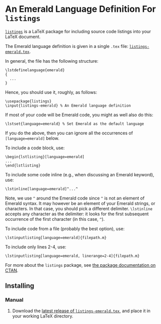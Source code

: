 # An Emerald Language Definition For `listings`

[`listings`](https://www.ctan.org/pkg/listings) is a LaTeX package for
including source code listings into your LaTeX document.

The Emerald language definition is given in a single `.tex` file:
[`listings-emerald.tex`](https://github.com/emerald/modes/releases/download/v2019.0.3/listings-emerald.tex).

In general, the file has the following structure:
```
\lstdefinelanguage{emerald}
{
  ...
}
```

Hence, you should use it, roughly, as follows:
```
\usepackage{listings}
\input{listings-emerald} % An Emerald language definition
```

If most of your code will be Emerald code, you might as well also do
this:
```
\lstset{language=emerald} % Set Emerald as the default language
```
If you do the above, then you can ignore all the occurrences of
`[language=emerald]` below.

To include a code block, use:

```
\begin{lstlisting}[language=emerald]
...
\end{lstlisting}
```

To include some code inline (e.g., when discussing an Emerald
keyword), use:

```
\lstinline[language=emerald]^...^
```
Note, we use `^` around the Emerald code since `^` is not an element
of Emerald syntax. It may however be an element of your Emerald
strings, or characters. In that case, you should pick a different
delimiter. `\lstinline` accepts any character as the delimiter: it
looks for the first subsequent occurrence of the first character (in
this case, `^`).

To include code from a file (probably the best option), use:

```
\lstinputlisting[language=emerald]{filepath.m}
```

To include only lines 2-4, use:
```
\lstinputlisting[language=emerald, linerange=2-4]{filepath.m}
```

For more about the `listings` package, see [the package documentation
on CTAN](https://www.ctan.org/pkg/listings).

## Installing

### Manual

  1. Download the [latest release of `listings-emerald.tex`](https://github.com/emerald/modes/releases/download/v2019.0.3/listings-emerald.tex),
     and place it in your working LaTeX directory.
